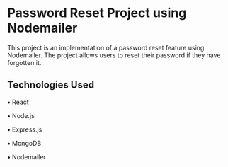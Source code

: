 # Password Reset Project using Nodemailer
This project is an implementation of a password reset feature using Nodemailer. The project allows users to reset their password if they have forgotten it.

## Technologies Used

**•** React

**•** Node.js

**•** Express.js

**•** MongoDB

**•** Nodemailer
